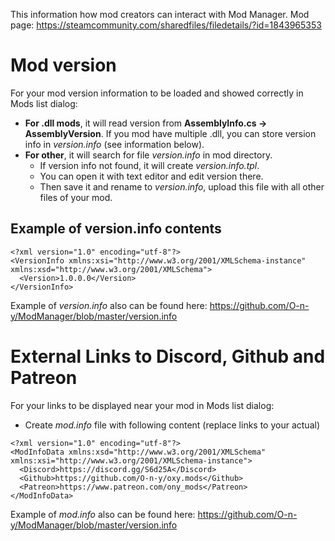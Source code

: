 This information how mod creators can interact with Mod Manager.
Mod page: https://steamcommunity.com/sharedfiles/filedetails/?id=1843965353

# Mod version

For your mod version information to be loaded and showed correctly in Mods list dialog:

* **For .dll mods**, it will read version from **AssemblyInfo.cs -> AssemblyVersion**. If you mod have multiple .dll, you can store version info in *version.info* (see information below).
* **For other**, it will search for file *version.info* in mod directory.
  * If version info not found, it will create *version.info.tpl*. 
  * You can open it with text editor and edit version there.
  * Then save it and rename to *version.info*, upload this file with all other files of your mod.

## Example of version.info contents
    <?xml version="1.0" encoding="utf-8"?>
    <VersionInfo xmlns:xsi="http://www.w3.org/2001/XMLSchema-instance" xmlns:xsd="http://www.w3.org/2001/XMLSchema">
      <Version>1.0.0.0</Version>
    </VersionInfo>
Example of *version.info* also can be found here: https://github.com/O-n-y/ModManager/blob/master/version.info


# External Links to Discord, Github and Patreon

For your links to be displayed near your mod in Mods list dialog:

* Create *mod.info* file with following content (replace links to your actual)
```
<?xml version="1.0" encoding="utf-8"?>
<ModInfoData xmlns:xsd="http://www.w3.org/2001/XMLSchema" xmlns:xsi="http://www.w3.org/2001/XMLSchema-instance">
  <Discord>https://discord.gg/S6d25A</Discord>
  <Github>https://github.com/O-n-y/oxy.mods</Github>
  <Patreon>https://www.patreon.com/ony_mods</Patreon>
</ModInfoData>
```

Example of *mod.info* also can be found here: https://github.com/O-n-y/ModManager/blob/master/version.info
    
